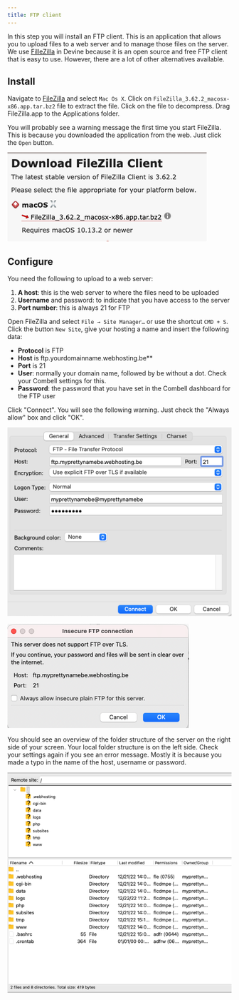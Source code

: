 ```yaml
---
title: FTP client
---
```


In this step you will install an FTP client. This is an application that allows you to upload files to a web server and to manage those files on the server. We use [FilleZilla](https://filezilla-project.org/) in Devine because it is an open source and free FTP client that is easy to use. However, there are a lot of other alternatives available.

## Install

Navigate to [FileZilla](https://filezilla-project.org/download.php?show_all=1) and select `Mac Os X`. Click on  `FileZilla_3.62.2_macosx-x86.app.tar.bz2` file to extract the file. Click on the file to decompress. Drag FileZilla.app to the Applications folder.

You will probably see a warning message the first time you start FileZilla. This is because you downloaded the application from the web. Just click the `Open` button.

![FileZilla Download](../../../../assets/img/ftp/download.png)

## Configure

You need the following to upload to a web server:

1. **A host**: this is the web server to where the files need to be uploaded
2. **Username** and password: to indicate that you have access to the server
3. **Port number**: this is always 21 for FTP

Open FileZilla and select `File → Site Manager…`  or use the shortcut `CMD + S`.   Click the button `New Site`, give your hosting a name and insert the following data:

- **Protocol** is FTP
- **Host** is ftp.yourdomainname.webhosting.be**
- **Port** is 21
- **User**: normally your domain name, followed by be without a dot. Check your Combell settings for this.
- **Password**:
the password that you have set in the Combell dashboard for the FTP user

Click "Connect". You will see the following warning. Just check the "Always allow" box and click "OK".

![FileZilla Connect](../../../../assets/img/ftp/connect.png)

![FileZilla Insecure](../../../../assets/img/ftp/insecure.png)

You should see an overview of the folder structure of the server on the right side of your screen. Your local folder structure is on the left side.
Check your settings again if you see an error message. Mostly it is because you made a typo in the name of the host, username or password.

![FileZilla Files](../../../../assets/img/ftp/files.png)
